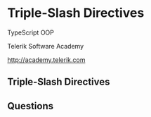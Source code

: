 <!-- section start -->
<!-- attr: { id:'', class:'slide-title', showInPresentation:true, hasScriptWrapper:true } -->
# Triple-Slash Directives
<article class="signature">
	<p class="signature-course">TypeScript OOP</p>
	<p class="signature-initiative">Telerik Software Academy</p>
	<a href="http://academy.telerik.com" class="signature-link">http://academy.telerik.com</a>
</div>








<!-- section start -->
<!-- attr: { id:'', class:'slide-questions', showInPresentation:true, hasScriptWrapper:true } -->
# Triple-Slash Directives
## Questions




